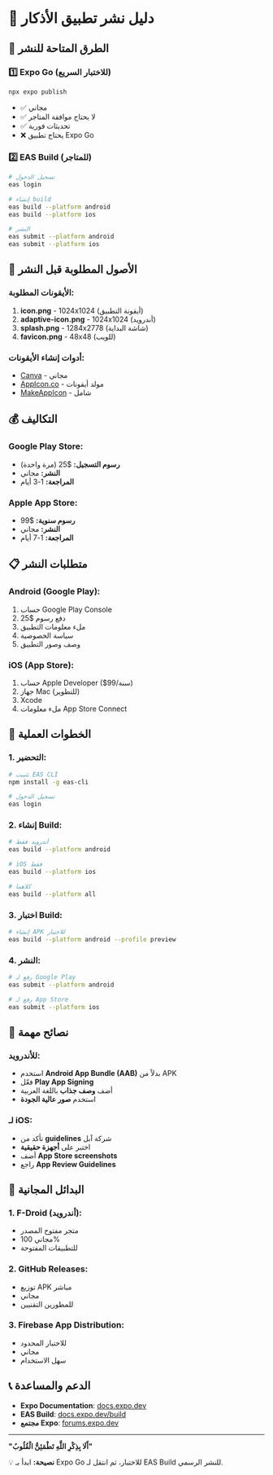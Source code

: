 # 📱 دليل نشر تطبيق الأذكار

## 🎯 الطرق المتاحة للنشر

### 1️⃣ **Expo Go (للاختبار السريع)**
```bash
npx expo publish
```
- ✅ مجاني
- ✅ لا يحتاج موافقة المتاجر  
- ✅ تحديثات فورية
- ❌ يحتاج تطبيق Expo Go

### 2️⃣ **EAS Build (للمتاجر)**
```bash
# تسجيل الدخول
eas login

# إنشاء build
eas build --platform android
eas build --platform ios

# النشر
eas submit --platform android
eas submit --platform ios
```

## 🎨 الأصول المطلوبة قبل النشر

### الأيقونات المطلوبة:
1. **icon.png** - 1024x1024 (أيقونة التطبيق)
2. **adaptive-icon.png** - 1024x1024 (أندرويد)
3. **splash.png** - 1284x2778 (شاشة البداية)
4. **favicon.png** - 48x48 (للويب)

### أدوات إنشاء الأيقونات:
- [Canva](https://canva.com) - مجاني
- [AppIcon.co](https://appicon.co) - مولد أيقونات
- [MakeAppIcon](https://makeappicon.com) - شامل

## 💰 التكاليف

### Google Play Store:
- **رسوم التسجيل:** $25 (مرة واحدة)
- **النشر:** مجاني
- **المراجعة:** 1-3 أيام

### Apple App Store:
- **رسوم سنوية:** $99
- **النشر:** مجاني  
- **المراجعة:** 1-7 أيام

## 📋 متطلبات النشر

### Android (Google Play):
1. حساب Google Play Console
2. دفع رسوم $25
3. ملء معلومات التطبيق
4. سياسة الخصوصية
5. وصف وصور التطبيق

### iOS (App Store):
1. حساب Apple Developer ($99/سنة)
2. جهاز Mac (للتطوير)
3. Xcode
4. ملء معلومات App Store Connect

## 🚀 الخطوات العملية

### 1. التحضير:
```bash
# تثبيت EAS CLI
npm install -g eas-cli

# تسجيل الدخول
eas login
```

### 2. إنشاء Build:
```bash
# أندرويد فقط
eas build --platform android

# iOS فقط  
eas build --platform ios

# كلاهما
eas build --platform all
```

### 3. اختبار Build:
```bash
# إنشاء APK للاختبار
eas build --platform android --profile preview
```

### 4. النشر:
```bash
# رفع لـ Google Play
eas submit --platform android

# رفع لـ App Store
eas submit --platform ios
```

## 📝 نصائح مهمة

### للأندرويد:
- استخدم **Android App Bundle (AAB)** بدلاً من APK
- فعّل **Play App Signing**
- أضف **وصف جذاب** باللغة العربية
- استخدم **صور عالية الجودة**

### لـ iOS:
- تأكد من **guidelines** شركة آبل
- اختبر على **أجهزة حقيقية**
- أضف **App Store screenshots**
- راجع **App Review Guidelines**

## 🔄 البدائل المجانية

### 1. F-Droid (أندرويد):
- متجر مفتوح المصدر
- مجاني 100%
- للتطبيقات المفتوحة

### 2. GitHub Releases:
- توزيع APK مباشر
- مجاني
- للمطورين التقنيين

### 3. Firebase App Distribution:
- للاختبار المحدود
- مجاني
- سهل الاستخدام

## 📞 الدعم والمساعدة
- **Expo Documentation**: [docs.expo.dev](https://docs.expo.dev)
- **EAS Build**: [docs.expo.dev/build](https://docs.expo.dev/build)
- **مجتمع Expo**: [forums.expo.dev](https://forums.expo.dev)

---

**"أَلَا بِذِكْرِ اللَّهِ تَطْمَئِنُّ الْقُلُوبُ"**

💡 **نصيحة:** ابدأ بـ Expo Go للاختبار، ثم انتقل لـ EAS Build للنشر الرسمي.